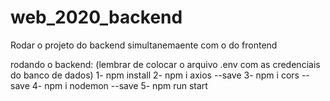 # web_2020_backend

Rodar o projeto do backend simultanemaente com o do frontend

rodando o backend:
(lembrar de colocar o arquivo .env com as credenciais do banco de dados)
1- npm install
2- npm i axios --save
3- npm i cors --save
4- npm i nodemon --save
5- npm run start